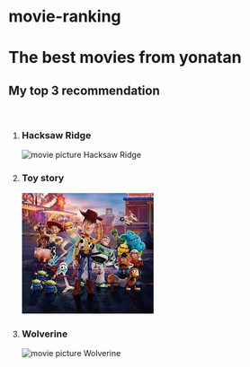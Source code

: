 # movie-ranking
<!DOCTYPE html>
<html lang="en">
<head>
    <meta charset="UTF-8">
    <meta name="viewport" content="width=device-width, initial-scale=1.0">
    <title>My best movies</title>
</head>
<body>
<h1>The best movies from yonatan</h1>
<h2>My top 3 recommendation</h2>
<br>
<ol>
<li><h3>Hacksaw Ridge</h3></li>
<img src="https://th.bing.com/th/id/OIP.rNW3bqjGpmsFg6SDqY0vzwHaK9?w=120&h=180&c=7&r=0&o=5&dpr=1.5&pid=1.7"
 alt="movie picture Hacksaw Ridge">
<li><h3>Toy story</h3></li>
<img src="Toy story img.jpeg"
 alt="movie picture Toy story">
<li><h3>Wolverine</h3></li>
<img src="https://images.vgames.co.il/main_image/900_600/main_22201_1464772634.jpeg" 
alt="movie picture Wolverine">
</ol>  
</body>
</html>
